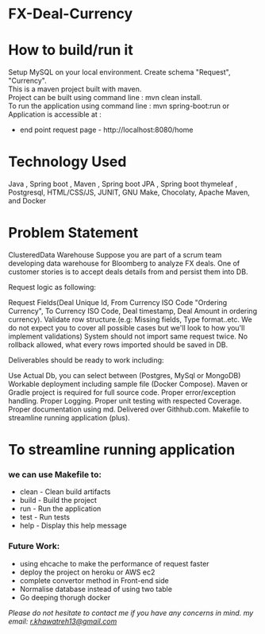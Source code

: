 # FX-Deal-Currency

# How to build/run it

Setup MySQL on your local environment. Create schema "Request", "Currency".       
This is a maven project built with maven.        
Project can be built using command line : mvn clean install.   
To run the application using command line : mvn spring-boot:run or 
Application is accessible at :  
- end point request page - http://localhost:8080/home


# Technology Used

Java , Spring boot , Maven , Spring boot JPA  , Spring boot thymeleaf , Postgresql, HTML/CSS/JS, JUNIT, GNU Make, Chocolaty, Apache Maven, and Docker           

# Problem Statement

ClusteredData Warehouse
Suppose you are part of a scrum team developing data warehouse for Bloomberg to analyze FX deals. One of customer stories is to accept deals details from and persist them into DB.


Request logic as following:

Request Fields(Deal Unique Id, From Currency ISO Code "Ordering Currency", To Currency ISO Code, Deal timestamp, Deal Amount in ordering currency).
Validate row structure.(e.g: Missing fields, Type format..etc. We do not expect you to cover all possible cases but we'll look to how you'll implement validations)
System should not import same request twice.
No rollback allowed, what every rows imported should be saved in DB.

Deliverables should be ready to work including:

Use Actual Db, you can select between (Postgres, MySql or MongoDB)
Workable deployment including sample file (Docker Compose).
Maven or Gradle project is required for full source code.
Proper error/exception handling.
Proper Logging.
Proper unit testing with respected Coverage.
Proper documentation using md.
Delivered over Githhub.com.
Makefile to streamline running application (plus).

# To streamline running application 
### we can use Makefile to:

-  clean  - Clean build artifacts
-  build  - Build the project
-  run    - Run the application
-  test   - Run tests
-  help   - Display this help message

### Future Work:

- using ehcache to make the performance of request faster
- deploy the project on heroku or AWS ec2
- complete convertor method in Front-end side
- Normalise database instead of using two table
- Go deeping thorugh docker

*Please do not hesitate to contact me if you have any concerns in mind. my email: r.khawatreh13@gmail.com*
